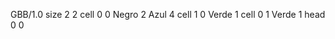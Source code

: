 <gs-board without-header> GBB/1.0
size 2 2
cell 0 0 Negro 2 Azul 4
cell 1 0 Verde 1 
cell 0 1 Verde 1 
head 0 0 </gs-board>